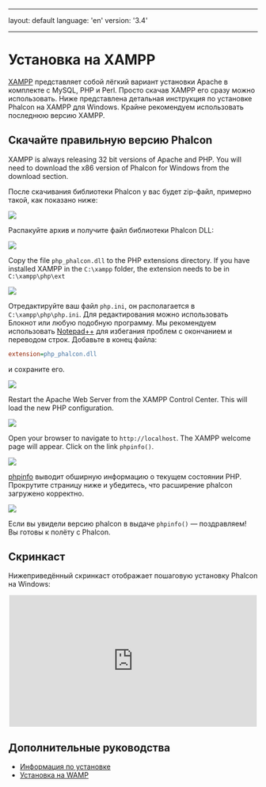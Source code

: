 * * *

layout: default language: 'en' version: '3.4'

* * *

<a name='overview'></a>

# Установка на XAMPP

[XAMPP](https://www.apachefriends.org/download.html) представляет собой лёгкий вариант установки Apache в комплекте с MySQL, PHP и Perl. Просто скачав XAMPP его сразу можно использовать. Ниже представлена детальная инструкция по установке Phalcon на XAMPP для Windows. Крайне рекомендуем использовать последнюю версию XAMPP.

<a name='phalcon'></a>

## Скачайте правильную версию Phalcon

XAMPP is always releasing 32 bit versions of Apache and PHP. You will need to download the x86 version of Phalcon for Windows from the download section.

После скачивания библиотеки Phalcon у вас будет zip-файл, примерно такой, как показано ниже:

![](/assets/images/content/webserver-xampp-1.png)

Распакуйте архив и получите файл библиотеки Phalcon DLL:

![](/assets/images/content/webserver-xampp-2.png)

Copy the file `php_phalcon.dll` to the PHP extensions directory. If you have installed XAMPP in the `C:\xampp` folder, the extension needs to be in `C:\xampp\php\ext`

![](/assets/images/content/webserver-xampp-3.png)

Отредактируйте ваш файл `php.ini`, он располагается в `C:\xampp\php\php.ini`. Для редактирования можно использовать Блокнот или любую подобную программу. Мы рекомендуем использовать [Notepad++](https://notepad-plus-plus.org/) для избегания проблем с окончанием и переводом строк. Добавьте в конец файла:

```ini
extension=php_phalcon.dll
```

и сохраните его.

![](/assets/images/content/webserver-xampp-4.png)

Restart the Apache Web Server from the XAMPP Control Center. This will load the new PHP configuration.

![](/assets/images/content/webserver-xampp-5.png)

Open your browser to navigate to `http://localhost`. The XAMPP welcome page will appear. Click on the link `phpinfo()`.

![](/assets/images/content/webserver-xampp-6.png)

[phpinfo](http://php.net/manual/en/function.phpinfo.php) выводит обширную информацию о текущем состоянии PHP. Прокрутите страницу ниже и убедитесь, что расширение phalcon загружено корректно.

![](/assets/images/content/webserver-xampp-7.png)

Если вы увидели версию phalcon в выдаче `phpinfo()` — поздравляем! Вы готовы к полёту с Phalcon.

<a name='screencast'></a>

## Скринкаст

Нижеприведённый скринкаст отображает пошаговую установку Phalcon на Windows:

<div align="center">
  <iframe src="https://player.vimeo.com/video/40265988" 
          width="500" 
          height="266" 
          frameborder="0" webkitallowfullscreen mozallowfullscreen allowfullscreen>
  </iframe>
</div>

<a name='related'></a>

## Дополнительные руководства

* [Информация по установке](/3.4/en/installation)
* [Установка на WAMP](/3.4/en/webserver-wamp)